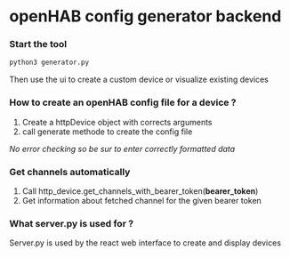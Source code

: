 # openHAB config generator backend

### Start the tool
```bash
python3 generator.py
```
Then use the ui to create a custom device or visualize existing devices 

### How to create an openHAB config file for a device ?
1. Create a httpDevice object with corrects arguments
2. call generate methode to create the config file

<em>No error checking so be sur to enter correctly formatted data</em>

### Get channels automatically
1. Call http_device.get_channels_with_bearer_token(**bearer_token**)
2. Get information about fetched channel for the given bearer token

### What server.py is used for ?
Server.py is used by the react web interface to create and display devices